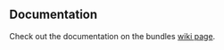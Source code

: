 ## Documentation

Check out the documentation on the bundles [wiki page](https://github.com/bruery/piwik-plugin-kafkapush/wiki).